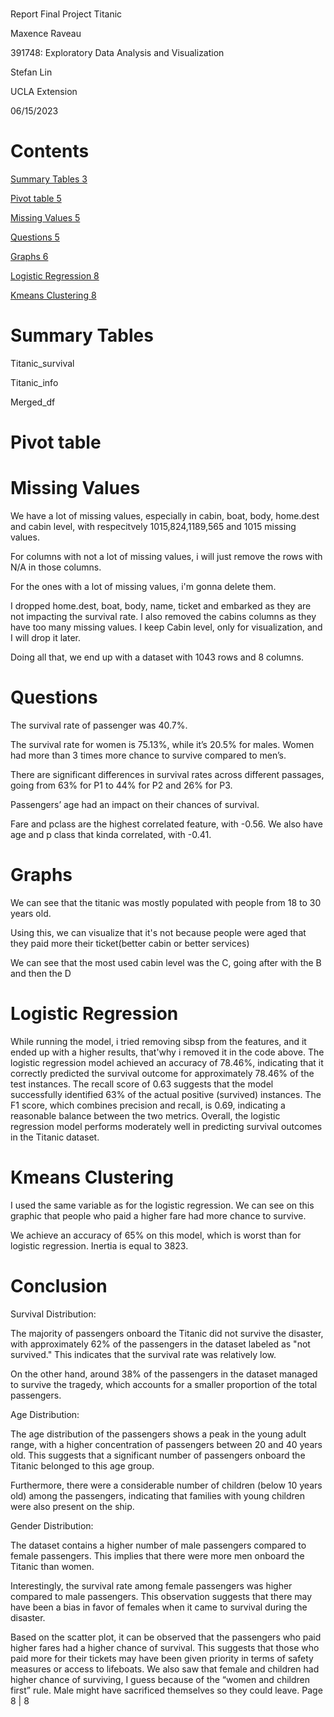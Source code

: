 ﻿#
#
#


#
#
Report Final Project Titanic

Maxence Raveau

391748: Exploratory Data Analysis and Visualization 

Stefan Lin

UCLA Extension

06/15/2023


# Contents
[Summary Tables	3](#_toc137764345)

[Pivot table	5](#_toc137764346)

[Missing Values	5](#_toc137764347)

[Questions	5](#_toc137764348)

[Graphs	6](#_toc137764349)

[Logistic Regression	8](#_toc137764350)

[Kmeans Clustering	8](#_toc137764351)




# <a name="_toc137764345"></a>**Summary Tables**
Titanic\_survival



Titanic\_info

Merged\_df

# <a name="_toc137764346"></a>**Pivot table**



# <a name="_toc137764347"></a>**Missing Values**

We have a lot of missing values, especially in cabin, boat, body, home.dest and cabin level, with respecitvely 1015,824,1189,565 and 1015 missing values.

For columns with not a lot of missing values, i will just remove the rows with N/A in those columns.

For the ones with a lot of missing values, i'm gonna delete them.

I dropped home.dest, boat, body, name, ticket and embarked as they are not impacting the survival rate. I also removed the cabins columns as they have too many missing values. I keep Cabin level, only for visualization, and I will drop it later.

Doing all that, we end up with a dataset with 1043 rows and 8 columns.

# <a name="_toc137764348"></a>**Questions**
The survival rate of passenger was 40.7%.

The survival rate for women is 75.13%, while it’s 20.5% for males. Women had more than 3 times more chance to survive compared to men’s.

There are significant differences in survival rates across different passages, going from 63% for P1 to 44% for P2 and 26% for P3.

Passengers’ age had an impact on their chances of survival.

Fare and pclass are the highest correlated feature, with -0.56. We also have age and p class that kinda correlated, with -0.41.

# <a name="_toc137764349"></a>**Graphs**

We can see that the titanic was mostly populated with people from 18 to 30 years old.


Using this, we can visualize that it's not because people were aged that they paid more their ticket(better cabin or better services)


We can see that the most used cabin level was the C, going after with the B and then the D


# <a name="_toc137764350"></a>**Logistic Regression**

While running the model, i tried removing sibsp from the features, and it ended up with a higher results, that'why i removed it in the code above. The logistic regression model achieved an accuracy of 78.46%, indicating that it correctly predicted the survival outcome for approximately 78.46% of the test instances. The recall score of 0.63 suggests that the model successfully identified 63% of the actual positive (survived) instances. The F1 score, which combines precision and recall, is 0.69, indicating a reasonable balance between the two metrics. Overall, the logistic regression model performs moderately well in predicting survival outcomes in the Titanic dataset.

# <a name="_toc137764351"></a>**Kmeans Clustering**


I used the same variable as for the logistic regression. We can see on this graphic that people who paid a higher fare had more chance to survive.

We achieve an accuracy of 65% on this model, which is worst than for logistic regression. Inertia is equal to 3823. 


# **Conclusion**
Survival Distribution:

The majority of passengers onboard the Titanic did not survive the disaster, with approximately 62% of the passengers in the dataset labeled as "not survived." This indicates that the survival rate was relatively low.

On the other hand, around 38% of the passengers in the dataset managed to survive the tragedy, which accounts for a smaller proportion of the total passengers.

Age Distribution:

The age distribution of the passengers shows a peak in the young adult range, with a higher concentration of passengers between 20 and 40 years old. This suggests that a significant number of passengers onboard the Titanic belonged to this age group.

Furthermore, there were a considerable number of children (below 10 years old) among the passengers, indicating that families with young children were also present on the ship.

Gender Distribution:

The dataset contains a higher number of male passengers compared to female passengers. This implies that there were more men onboard the Titanic than women.

Interestingly, the survival rate among female passengers was higher compared to male passengers. This observation suggests that there may have been a bias in favor of females when it came to survival during the disaster.

Based on the scatter plot, it can be observed that the passengers who paid higher fares had a higher chance of survival. This suggests that those who paid more for their tickets may have been given priority in terms of safety measures or access to lifeboats. We also saw that female and children had higher chance of surviving, I guess because of the “women and children first” rule. Male might have  sacrificed themselves so they could leave.
Page 8 | 8

